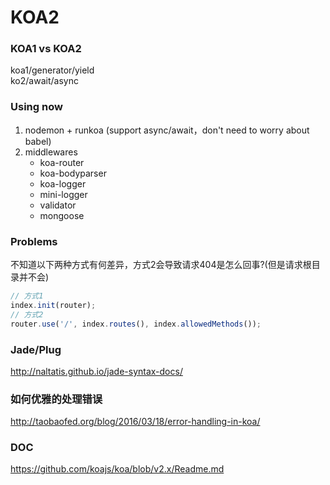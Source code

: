 # KOA2

### KOA1 vs KOA2
koa1/generator/yield   
ko2/await/async

### Using now
1. nodemon + runkoa (support async/await，don't need to worry about babel)
2. middlewares
   - koa-router
   - koa-bodyparser 
   - koa-logger
   - mini-logger
   - validator
   - mongoose

### Problems
不知道以下两种方式有何差异，方式2会导致请求404是怎么回事?(但是请求根目录并不会)
```javascript 
// 方式1
index.init(router);
// 方式2
router.use('/', index.routes(), index.allowedMethods());
```

### Jade/Plug
http://naltatis.github.io/jade-syntax-docs/

### 如何优雅的处理错误
http://taobaofed.org/blog/2016/03/18/error-handling-in-koa/  

### DOC
https://github.com/koajs/koa/blob/v2.x/Readme.md


